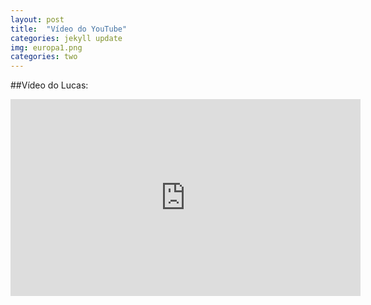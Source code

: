 ```yaml
---
layout: post
title:  "Vídeo do YouTube"
categories: jekyll update
img: europa1.png
categories: two
---
```


##Vídeo do Lucas:

<iframe width="560" height="315" src="https://www.youtube.com/embed/6pCdn4i0uBg" frameborder="0" allowfullscreen></iframe>




